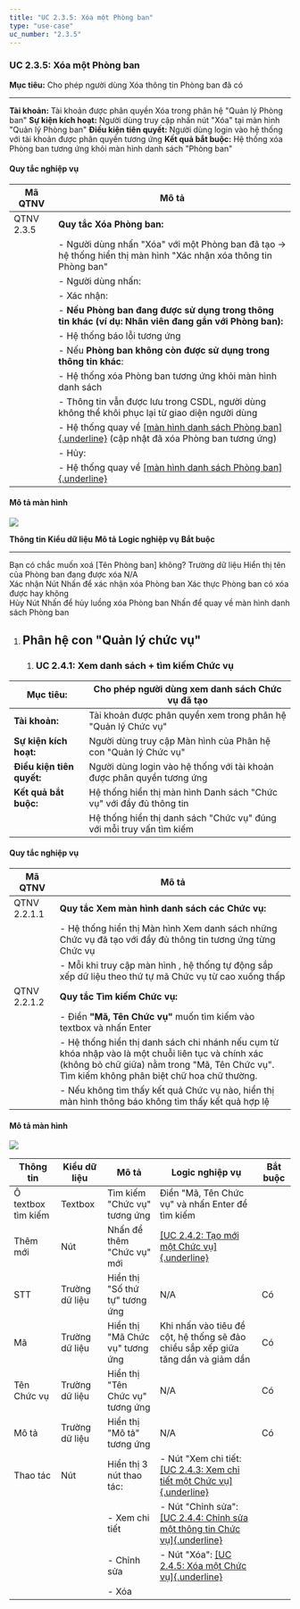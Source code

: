 ```yaml
---
title: "UC 2.3.5: Xóa một Phòng ban"
type: "use-case"
uc_number: "2.3.5"
---
```


### UC 2.3.5: Xóa một Phòng ban

  **Mục tiêu:**               Cho phép người dùng Xóa thông tin Phòng ban đã có
  --------------------------- -----------------------------------------------------------------------
  **Tài khoản:**              Tài khoản được phân quyền Xóa trong phân hệ "Quản lý Phòng ban"
  **Sự kiện kích hoạt:**      Người dùng truy cập nhấn nút "Xóa" tại màn hình "Quản lý Phòng ban"
  **Điều kiện tiên quyết:**   Người dùng login vào hệ thống với tài khoản được phân quyền tương ứng
  **Kết quả bắt buộc:**       Hệ thống xóa Phòng ban tương ứng khỏi màn hình danh sách "Phòng ban"

#### Quy tắc nghiệp vụ

| **Mã QTNV** | **Mô tả** |
| --- | --- |
| QTNV 2.3.5 | **Quy tắc Xóa Phòng ban:** |
|  | - Người dùng nhấn "Xóa" với một Phòng ban đã tạo → hệ thống hiển thị màn hình "Xác nhận xóa thông tin Phòng ban" |
|  | - Người dùng nhấn: |
|  | - Xác nhận: |
|  | - **Nếu Phòng ban đang được sử dụng trong thông tin khác (ví dụ: Nhân viên đang gắn với Phòng ban):** |
|  | - Hệ thống báo lỗi tương ứng |
|  | - Nếu **Phòng ban không còn được sử dụng trong thông tin khác**: |
|  | - Hệ thống xóa Phòng ban tương ứng khỏi màn hình danh sách |
|  | - Thông tin vẫn được lưu trong CSDL, người dùng không thể khôi phục lại từ giao diện người dùng |
|  | - Hệ thống quay về [[màn hình danh sách Phòng ban]{.underline}](#uc-2.3.1-xem-danh-sách-tìm-kiếm-phòng-ban) (cập nhật đã xóa Phòng ban tương ứng) |
|  | - Hủy: |
|  | - Hệ thống quay về [[màn hình danh sách Phòng ban]{.underline}](#uc-2.3.1-xem-danh-sách-tìm-kiếm-phòng-ban) |

#### Mô tả màn hình

![](media/image10.png)

  **Thông tin**                                   **Kiểu dữ liệu**   **Mô tả**                                  **Logic nghiệp vụ**                            **Bắt buộc**
  ----------------------------------------------- ------------------ ------------------------------------------ ---------------------------------------------- --------------
  Bạn có chắc muốn xoá \[Tên Phòng ban\] không?   Trường dữ liệu     Hiển thị tên của Phòng ban đang được xóa   N/A                                            
  Xác nhận                                        Nút                Nhấn để xác nhận xóa Phòng ban             Xác thực Phòng ban có xóa được hay không       
  Hủy                                             Nút                Nhấn để hủy luồng xóa Phòng ban            Nhấn để quay về màn hình danh sách Phòng ban   

1.  Phân hệ con "Quản lý chức vụ"
    -----------------------------

    1.  ### UC 2.4.1: Xem danh sách + tìm kiếm Chức vụ

| **Mục tiêu:** | Cho phép người dùng xem danh sách Chức vụ đã tạo |
| --- | --- |
| **Tài khoản:** | Tài khoản được phân quyền xem trong phân hệ "Quản lý Chức vụ" |
| **Sự kiện kích hoạt:** | Người dùng truy cập Màn hình của Phân hệ con "Quản lý Chức vụ" |
| **Điều kiện tiên quyết:** | Người dùng login vào hệ thống với tài khoản được phân quyền tương ứng |
| **Kết quả bắt buộc:** | Hệ thống hiển thị màn hình Danh sách "Chức vụ" với đầy đủ thông tin |
|  | Hệ thống hiển thị danh sách "Chức vụ" đúng với mỗi truy vấn tìm kiếm |

#### Quy tắc nghiệp vụ

| **Mã QTNV** | **Mô tả** |
| --- | --- |
| QTNV 2.2.1.1 | **Quy tắc Xem màn hình danh sách các Chức vụ:** |
|  | - Hệ thống hiển thị Màn hình Xem danh sách những Chức vụ đã tạo với đầy đủ thông tin tương ứng từng Chức vụ |
|  | - Mỗi khi truy cập màn hình , hệ thống tự động sắp xếp dữ liệu theo thứ tự mã Chức vụ từ cao xuống thấp |
| QTNV 2.2.1.2 | **Quy tắc Tìm kiếm Chức vụ:** |
|  | - Điền **"Mã, Tên Chức vụ"** muốn tìm kiếm vào textbox và nhấn Enter |
|  | - Hệ thống hiển thị danh sách chi nhánh nếu cụm từ khóa nhập vào là một chuỗi liên tục và chính xác (không bỏ chữ giữa) nằm trong "Mã, Tên Chức vụ". Tìm kiếm không phân biệt chữ hoa chữ thường. |
|  | - Nếu không tìm thấy kết quả Chức vụ nào, hiển thị màn hình thông báo không tìm thấy kết quả hợp lệ |

#### Mô tả màn hình

![](media/image19.png)

| **Thông tin** | **Kiểu dữ liệu** | **Mô tả** | **Logic nghiệp vụ** | **Bắt buộc** |
| --- | --- | --- | --- | --- |
| Ô textbox tìm kiếm | Textbox | Tìm kiếm "Chức vụ" tương ứng | Điền "Mã, Tên Chức vụ" và nhấn Enter để tìm kiếm |  |
| Thêm mới | Nút | Nhấn để thêm "Chức vụ" mới | [[UC 2.4.2: Tạo mới một Chức vụ]{.underline}](#uc-2.4.2-tạo-mới-một-chức-vụ) |  |
| STT | Trường dữ liệu | Hiển thị "Số thứ tự" tương ứng | N/A | Có |
| Mã | Trường dữ liệu | Hiển thị "Mã Chức vụ" tương ứng | Khi nhấn vào tiêu đề cột, hệ thống sẽ đảo chiều sắp xếp giữa tăng dần và giảm dần | Có |
| Tên Chức vụ | Trường dữ liệu | Hiển thị "Tên Chức vụ" tương ứng | N/A | Có |
| Mô tả | Trường dữ liệu | Hiển thị "Mô tả" tương ứng | N/A | Có |
| Thao tác | Nút | Hiển thị 3 nút thao tác: | \- Nút "Xem chi tiết: [[UC 2.4.3: Xem chi tiết một Chức vụ]{.underline}](#uc-2.4.3-xem-chi-tiết-thông-tin-một-chức-vụ) |  |
|  |  | \- Xem chi tiết | \- Nút "Chỉnh sửa": [[UC 2.4.4: Chỉnh sửa một thông tin Chức vụ]{.underline}](#uc-2.4.4-chỉnh-sửa-thông-tin-một-chức-vụ) |  |
|  |  | \- Chỉnh sửa | \- Nút "Xóa": [[UC 2.4.5: Xóa một Chức vụ]{.underline}](#uc-2.4.5-xóa-một-chức-vụ) |  |
|  |  | \- Xóa |  |  |
